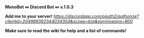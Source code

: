 **MonoBot ∞ Discord Bot ∞ v.1.0.3**






**Add me to your server!**
_https://discordapp.com/oauth2/authorize?clientid=204989362344034304&scope=bot&permissions=800_

**Make sure to read the wiki for help and a list of commands!**



